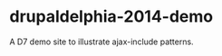 drupaldelphia-2014-demo
=======================

A D7 demo site to illustrate ajax-include patterns.
